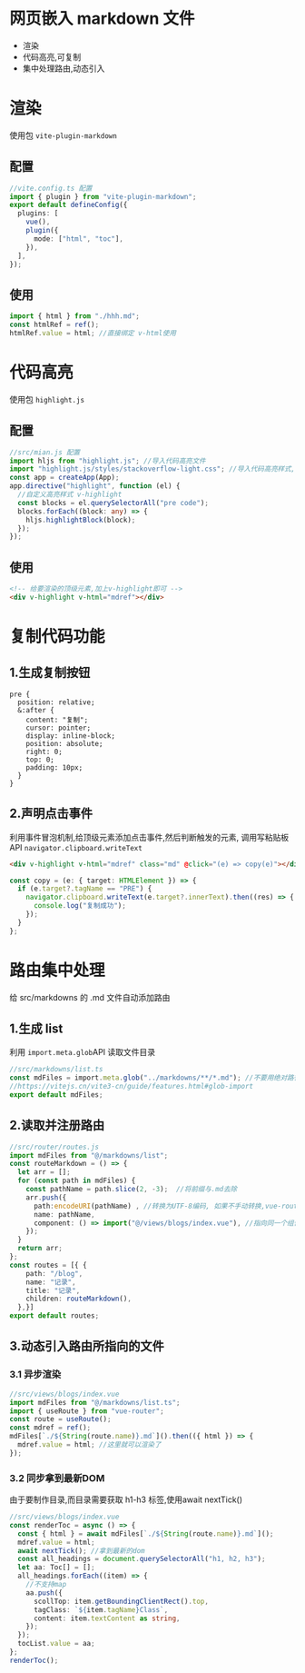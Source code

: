 # 网页嵌入 markdown 文件

-  渲染
-  代码高亮,可复制
- 集中处理路由,动态引入

# 渲染

使用包 `vite-plugin-markdown`

## 配置

```ts
//vite.config.ts 配置
import { plugin } from "vite-plugin-markdown";
export default defineConfig({
  plugins: [
    vue(),
    plugin({
      mode: ["html", "toc"],
    }),
  ],
});
```

## 使用

```ts
import { html } from "./hhh.md";
const htmlRef = ref();
htmlRef.value = html; //直接绑定 v-html使用
```

# 代码高亮

使用包 `highlight.js`

## 配置

```ts
//src/mian.js 配置
import hljs from "highlight.js"; //导入代码高亮文件
import "highlight.js/styles/stackoverflow-light.css"; //导入代码高亮样式,可以通过导入不同的.css文件,来修改效果
const app = createApp(App);
app.directive("highlight", function (el) {
  //自定义高亮样式 v-highlight
  const blocks = el.querySelectorAll("pre code");
  blocks.forEach((block: any) => {
    hljs.highlightBlock(block);
  });
});
```

## 使用

```html
<!-- 给要渲染的顶级元素,加上v-highlight即可 -->
<div v-highlight v-html="mdref"></div>
```

# 复制代码功能

## 1.生成复制按钮

```less
pre {
  position: relative;
  &:after {
    content: "复制";
    cursor: pointer;
    display: inline-block;
    position: absolute;
    right: 0;
    top: 0;
    padding: 10px;
  }
}
```

## 2.声明点击事件

利用事件冒泡机制,给顶级元素添加点击事件,然后判断触发的元素,
调用写粘贴板 API `navigator.clipboard.writeText`

```html
<div v-highlight v-html="mdref" class="md" @click="(e) => copy(e)"></div>
```

```ts
const copy = (e: { target: HTMLElement }) => {
  if (e.target?.tagName == "PRE") {
    navigator.clipboard.writeText(e.target?.innerText).then((res) => {
      console.log("复制成功");
    });
  }
};
```

# 路由集中处理

给 src/markdowns 的 .md 文件自动添加路由

## 1.生成 list

利用 `import.meta.glob`API 读取文件目录

```ts
//src/markdowns/list.ts
const mdFiles = import.meta.glob("../markdowns/**/*.md"); //不要用绝对路径
//https://vitejs.cn/vite3-cn/guide/features.html#glob-import
export default mdFiles;
```

## 2.读取并注册路由

```ts
//src/router/routes.js
import mdFiles from "@/markdowns/list";
const routeMarkdown = () => {
  let arr = [];
  for (const path in mdFiles) {
    const pathName = path.slice(2, -3);  //将前缀与.md去除
    arr.push({
      path:encodeURI(pathName) , //转换为UTF-8编码, 如果不手动转换,vue-router会自动将转化,导致路径不匹配的问题,并且当路由跳转时,也应用encodeURI包裹路径
      name: pathName,
      component: () => import("@/views/blogs/index.vue"), //指向同一个组件,组件内部再动态引入
    });
  }
  return arr;
};
const routes = [{ {
    path: "/blog",
    name: "记录",
    title: "记录",
    children: routeMarkdown(),
  },}]
export default routes;
```

## 3.动态引入路由所指向的文件

### 3.1 异步渲染

```ts
//src/views/blogs/index.vue
import mdFiles from "@/markdowns/list.ts";
import { useRoute } from "vue-router";
const route = useRoute();
const mdref = ref();
mdFiles[`./${String(route.name)}.md`]().then(({ html }) => {
  mdref.value = html; //这里就可以渲染了
});
```

### 3.2 同步拿到最新DOM

由于要制作目录,而目录需要获取 h1-h3 标签,使用await nextTick()

```ts
//src/views/blogs/index.vue
const renderToc = async () => {
  const { html } = await mdFiles[`./${String(route.name)}.md`]();
  mdref.value = html;
  await nextTick(); //拿到最新的dom
  const all_headings = document.querySelectorAll("h1, h2, h3");
  let aa: Toc[] = [];
  all_headings.forEach((item) => {
    //不支持map
    aa.push({
      scollTop: item.getBoundingClientRect().top,
      tagClass: `${item.tagName}Class`,
      content: item.textContent as string,
    });
  });
  tocList.value = aa;
};
renderToc();
```
